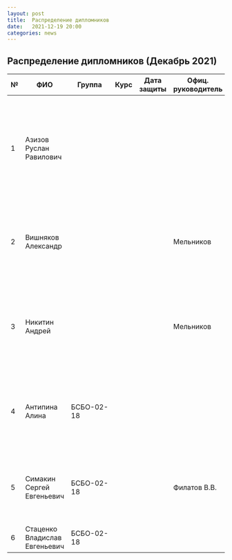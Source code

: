 ```yaml
---
layout: post
title:  Распределение дипломников
date:   2021-12-19 20:00
categories: news
---
```

## Распределение дипломников (Декабрь 2021)

| №    | ФИО                          | Группа        | Курс |Дата защиты| Офиц. руководитель  | Тема                                                                                                                                                                  |
| -----| ---------------------------- | ------------- | ---- | --------- | ------------------- | --------------------------------------------------------------------------------------------------------------------------------------------------------------------- |
| 1    |Азизов Руслан Равилович       |               |      |           |                     | Исследование и разработка программно-математических средств для определения индивидуальных классификационных признаков в сигналах нейрокомпьютерных интерфейсов.      |
| 2    |Вишняков Александр            |               |      |           |Мельников            | Разработка программно-математических средств для распознавания многоэтапных движений на основе сигналов электромиографии. |
| 3    |Никитин Андрей                |               |      |           |Мельников            | Разработка программно-математических средств для обнаружения вторжения в системы управления на основе биотехнических интерфейсов. |
| 4    |Антипина Алина                | БСБО-02-18    |      |           |                     | Разработка программно-математических средств для верификации пользователя с помощью подписи на основе сигнала ЭМГ. |
| 5    |Симакин Сергей Евгеньевич     | БСБО-02-18    |      |           |Филатов В.В.         | Разработка программно-математических средств для аутентификации пользователя с помощью сигнала ЭМГ. |
| 6    |Стаценко Владислав Евгеньевич | БСБО-02-18    |      |           |                     | Идентификация пользователя по сигналу ЭМГ. |
